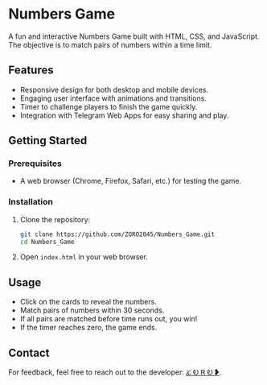 # Numbers Game

A fun and interactive Numbers Game built with HTML, CSS, and JavaScript. The objective is to match pairs of numbers within a time limit.

## Features

- Responsive design for both desktop and mobile devices.
- Engaging user interface with animations and transitions.
- Timer to challenge players to finish the game quickly.
- Integration with Telegram Web Apps for easy sharing and play.

## Getting Started

### Prerequisites

- A web browser (Chrome, Firefox, Safari, etc.) for testing the game.

### Installation

1. Clone the repository:
   ```bash
   git clone https://github.com/ZORO2045/Numbers_Game.git
   cd Numbers_Game
   ```

2. Open `index.html` in your web browser.

## Usage

- Click on the cards to reveal the numbers.
- Match pairs of numbers within 30 seconds.
- If all pairs are matched before time runs out, you win!
- If the timer reaches zero, the game ends.

## Contact

For feedback, feel free to reach out to the developer: [ፚ Ꭷ Ꮢ Ꭷ ❥](https://t.me/ZORO2045).

